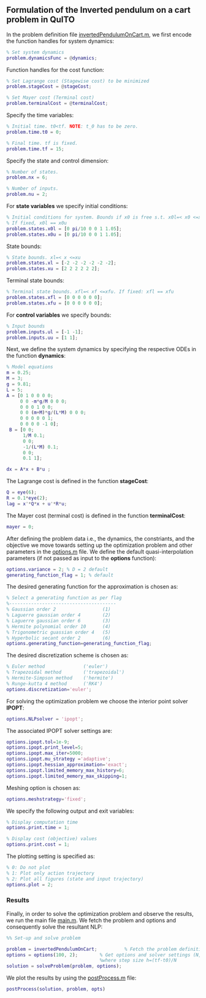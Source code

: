 ## Formulation of the Inverted pendulum on a cart problem in QuITO 
In the problem definition file [invertedPendulumOnCart.m](./invertedPendulumOnCart.m), we first encode the function handles for system dynamics:
```matlab
% Set system dynamics
problem.dynamicsFunc = @dynamics;
```
Function handles for the cost function:  
```matlab
% Set Lagrange cost (Stagewise cost) to be minimized
problem.stageCost = @stageCost;

% Set Mayer cost (Terminal cost)
problem.terminalCost = @terminalCost;
```
Specify the time variables:
```matlab
% Initial time. t0<tf. NOTE: t_0 has to be zero.
problem.time.t0 = 0; 

% Final time. tf is fixed.
problem.time.tf = 15;
```
Specify the state and control dimension:
```matlab
% Number of states.
problem.nx = 6;

% Number of inputs.
problem.nu = 2;
```
For **state variables** we specify initial conditions: 
```matlab
% Initial conditions for system. Bounds if x0 is free s.t. x0l=< x0 <=x0u
% If fixed, x0l == x0u
problem.states.x0l = [0 pi/10 0 0 1 1.05]; 
problem.states.x0u = [0 pi/10 0 0 1 1.05]; 
```
State bounds:
```matlab
% State bounds. xl=< x <=xu
problem.states.xl = [-2 -2 -2 -2 -2 -2];
problem.states.xu = [2 2 2 2 2 2];
```
Terminal state bounds:
```matlab
% Terminal state bounds. xfl=< xf <=xfu. If fixed: xfl == xfu
problem.states.xfl = [0 0 0 0 0 0]; 
problem.states.xfu = [0 0 0 0 0 0];
```
For **control variables** we specify bounds:
```matlab
% Input bounds
problem.inputs.ul = [-1 -1];
problem.inputs.uu = [1 1];
```
Next, we define the system dynamics by specifying the respective ODEs in the function **dynamics**: 
```matlab
% Model equations
m = 0.25;
M = 3;
g = 9.81;
L = 5;
A = [0 1 0 0 0 0;
     0 0 -m*g/M 0 0 0;
     0 0 0 1 0 0;
     0 0 (m+M)*g/(L*M) 0 0 0;
     0 0 0 0 0 1;
     0 0 0 0 -1 0];
 B = [0 0;
      1/M 0.1;
      0 0;
      -1/(L*M) 0.1;
      0 0;
      0.1 1];

dx = A*x + B*u ;
```
The Lagrange cost is defined in the function **stageCost**:
```matlab
Q = eye(6);
R = 0.1*eye(2);
lag = x'*Q*x + u'*R*u;
```
The Mayer cost (terminal cost) is defined in the function **terminalCost**:
```matlab
mayer = 0;
```
After defining the problem data i.e., the dynamics, the constriants, and the objective we move towards setting up the optimization problem and other parameters in the  [options.m](./options.m) file. 
We define the default quasi-interpolation parameters (if not passed as input to the **options** function):
```matlab
options.variance = 2; % D = 2 default
generating_function_flag = 1; % default
```
The desired generating function for the approximation is chosen as: 
```matlab
% Select a generating function as per flag
%---------------------------------------
% Gaussian order 2                 (1)
% Laguerre gaussian order 4        (2) 
% Laguerre gaussian order 6        (3) 
% Hermite polynomial order 10      (4)
% Trigonometric guassian order 4   (5)
% Hyperbolic secant order 2        (6) 
options.generating_function=generating_function_flag;
```
The desired discretization scheme is chosen as: 
```matlab
% Euler method              ('euler')
% Trapezoidal method        ('trapezoidal') 
% Hermite-Simpson method    ('hermite') 
% Runge-kutta 4 method      ('RK4')
options.discretization='euler';
```
For solving the optimization problem we choose the interior point solver **IPOPT**:
```matlab
options.NLPsolver = 'ipopt';
```
The associated IPOPT solver settings are:
```matlab
options.ipopt.tol=1e-9;
options.ipopt.print_level=5;
options.ipopt.max_iter=5000;
options.ipopt.mu_strategy ='adaptive';
options.ipopt.hessian_approximation='exact';
options.ipopt.limited_memory_max_history=6;
options.ipopt.limited_memory_max_skipping=1;
```
Meshing option is chosen as:
```matlab
options.meshstrategy='fixed';
```
We specify the following output and exit variables:
```matlab
% Display computation time
options.print.time = 1;

% Display cost (objective) values
options.print.cost = 1;
```
The plotting setting is specified as:
```matlab
% 0: Do not plot
% 1: Plot only action trajectory
% 2: Plot all figures (state and input trajectory)
options.plot = 2;
```
### Results
Finally, in order to solve the optimization problem and observe the results, we run the main file [main.m](./main.m).
We fetch the problem and options and consequently solve the resultant NLP:
```matlab
%% Set-up and solve problem

problem = invertedPendulumOnCart;          % Fetch the problem definition
options = options(100, 2);        % Get options and solver settings (N,D),
                                  %where step size h=(tf-t0)/N
solution = solveProblem(problem, options);
```
We plot the results by using the [postProcess.m](./postProcess.m) file:
```matlab
postProcess(solution, problem, opts)
```
